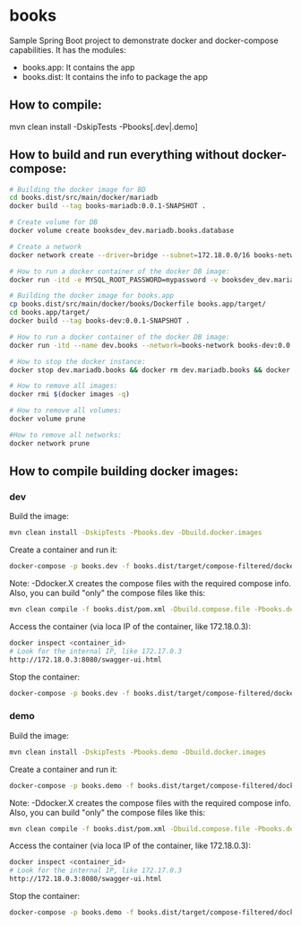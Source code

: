# books
Sample Spring Boot project to demonstrate docker and docker-compose capabilities. It has the modules:
- books.app: It contains the app
- books.dist: It contains the info to package the app

## How to compile:
mvn clean install -DskipTests -Pbooks\[.dev|.demo\]

## How to build and run everything without docker-compose:
```bash
# Building the docker image for BD
cd books.dist/src/main/docker/mariadb
docker build --tag books-mariadb:0.0.1-SNAPSHOT .

# Create volume for DB
docker volume create booksdev_dev.mariadb.books.database

# Create a network
docker network create --driver=bridge --subnet=172.18.0.0/16 books-network

# How to run a docker container of the docker DB image:
docker run -itd -e MYSQL_ROOT_PASSWORD=mypassword -v booksdev_dev.mariadb.books.database:/var/lib/mysql --name dev.mariadb.books --network=books-network books-mariadb:0.0.1-SNAPSHOT

# Building the docker image for books.app
cp books.dist/src/main/docker/books/Dockerfile books.app/target/
cd books.app/target/
docker build --tag books-dev:0.0.1-SNAPSHOT .

# How to run a docker container of the docker DB image:
docker run -itd --name dev.books --network=books-network books-dev:0.0.1-SNAPSHOT

# How to stop the docker instance:
docker stop dev.mariadb.books && docker rm dev.mariadb.books && docker stop dev.books && docker rm dev.books

# How to remove all images:
docker rmi $(docker images -q)

# How to remove all volumes:
docker volume prune

#How to remove all networks:
docker network prune
```

## How to compile building docker images:

### dev
Build the image:
```bash
mvn clean install -DskipTests -Pbooks.dev -Dbuild.docker.images
```
Create a container and run it:
```bash
docker-compose -p books.dev -f books.dist/target/compose-filtered/docker-compose-dev.yml up -d
```
Note: -Ddocker.X creates the compose files with the required compose info. Also, you can build "only" the compose files like this:
```bash
mvn clean compile -f books.dist/pom.xml -Dbuild.compose.file -Pbooks.dev
```

Access the container (via loca IP of the container, like 172.18.0.3):
```bash
docker inspect <container_id>
# Look for the internal IP, like 172.17.0.3
http://172.18.0.3:8080/swagger-ui.html
```

Stop the container:
```bash
docker-compose -p books.dev -f books.dist/target/compose-filtered/docker-compose-dev.yml down
```

### demo
Build the image:
```bash
mvn clean install -DskipTests -Pbooks.demo -Dbuild.docker.images
```
Create a container and run it:
```bash
docker-compose -p books.demo -f books.dist/target/compose-filtered/docker-compose-demo.yml up -d
```
Note: -Ddocker.X creates the compose files with the required compose info. Also, you can build "only" the compose files like this:
```bash
mvn clean compile -f books.dist/pom.xml -Dbuild.compose.file -Pbooks.demo
```

Access the container (via loca IP of the container, like 172.18.0.3):
```bash
docker inspect <container_id>
# Look for the internal IP, like 172.17.0.3
http://172.18.0.3:8080/swagger-ui.html
```

Stop the container:
```bash
docker-compose -p books.demo -f books.dist/target/compose-filtered/docker-compose-demo.yml down
```
